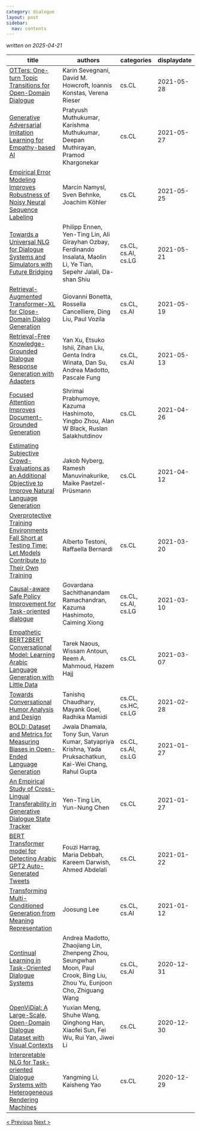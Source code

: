 ```yaml
---
category: dialogue
layout: post
sidebar:
  nav: contents
---
```



*written on 2025-04-21*

| title | authors | categories | displaydate |
| ----- | ----- | ----- | ----- |
| [OTTers: One-turn Topic Transitions for Open-Domain Dialogue](http://arxiv.org/abs/2105.13710v1) | Karin Sevegnani, David M. Howcroft, Ioannis Konstas, Verena Rieser | cs.CL | 2021-05-28 |
| [Generative Adversarial Imitation Learning for Empathy-based AI](http://arxiv.org/abs/2105.13328v1) | Pratyush Muthukumar, Karishma Muthukumar, Deepan Muthirayan, Pramod Khargonekar | cs.CL | 2021-05-27 |
| [Empirical Error Modeling Improves Robustness of Noisy Neural Sequence  Labeling](http://arxiv.org/abs/2105.11872v1) | Marcin Namysl, Sven Behnke, Joachim Köhler | cs.CL | 2021-05-25 |
| [Towards a Universal NLG for Dialogue Systems and Simulators with Future  Bridging](http://arxiv.org/abs/2105.10267v2) | Philipp Ennen, Yen-Ting Lin, Ali Girayhan Ozbay, Ferdinando Insalata, Maolin Li, Ye Tian, Sepehr Jalali, Da-shan Shiu | cs.CL, cs.AI, cs.LG | 2021-05-21 |
| [Retrieval-Augmented Transformer-XL for Close-Domain Dialog Generation](http://arxiv.org/abs/2105.09235v1) | Giovanni Bonetta, Rossella Cancelliere, Ding Liu, Paul Vozila | cs.CL, cs.AI | 2021-05-19 |
| [Retrieval-Free Knowledge-Grounded Dialogue Response Generation with  Adapters](http://arxiv.org/abs/2105.06232v1) | Yan Xu, Etsuko Ishii, Zihan Liu, Genta Indra Winata, Dan Su, Andrea Madotto, Pascale Fung | cs.CL, cs.AI | 2021-05-13 |
| [Focused Attention Improves Document-Grounded Generation](http://arxiv.org/abs/2104.12714v1) | Shrimai Prabhumoye, Kazuma Hashimoto, Yingbo Zhou, Alan W Black, Ruslan Salakhutdinov | cs.CL | 2021-04-26 |
| [Estimating Subjective Crowd-Evaluations as an Additional Objective to  Improve Natural Language Generation](http://arxiv.org/abs/2104.05224v1) | Jakob Nyberg, Ramesh Manuvinakurike, Maike Paetzel-Prüsmann | cs.CL | 2021-04-12 |
| [Overprotective Training Environments Fall Short at Testing Time: Let  Models Contribute to Their Own Training](http://arxiv.org/abs/2103.11145v1) | Alberto Testoni, Raffaella Bernardi | cs.CL | 2021-03-20 |
| [Causal-aware Safe Policy Improvement for Task-oriented dialogue](http://arxiv.org/abs/2103.06370v1) | Govardana Sachithanandam Ramachandran, Kazuma Hashimoto, Caiming Xiong | cs.CL, cs.AI, cs.LG | 2021-03-10 |
| [Empathetic BERT2BERT Conversational Model: Learning Arabic Language  Generation with Little Data](http://arxiv.org/abs/2103.04353v1) | Tarek Naous, Wissam Antoun, Reem A. Mahmoud, Hazem Hajj | cs.CL | 2021-03-07 |
| [Towards Conversational Humor Analysis and Design](http://arxiv.org/abs/2103.00536v1) | Tanishq Chaudhary, Mayank Goel, Radhika Mamidi | cs.CL, cs.HC, cs.LG | 2021-02-28 |
| [BOLD: Dataset and Metrics for Measuring Biases in Open-Ended Language  Generation](http://arxiv.org/abs/2101.11718v1) | Jwala Dhamala, Tony Sun, Varun Kumar, Satyapriya Krishna, Yada Pruksachatkun, Kai-Wei Chang, Rahul Gupta | cs.CL, cs.AI, cs.LG | 2021-01-27 |
| [An Empirical Study of Cross-Lingual Transferability in Generative  Dialogue State Tracker](http://arxiv.org/abs/2101.11360v1) | Yen-Ting Lin, Yun-Nung Chen | cs.CL | 2021-01-27 |
| [BERT Transformer model for Detecting Arabic GPT2 Auto-Generated Tweets](http://arxiv.org/abs/2101.09345v1) | Fouzi Harrag, Maria Debbah, Kareem Darwish, Ahmed Abdelali | cs.CL | 2021-01-22 |
| [Transforming Multi-Conditioned Generation from Meaning Representation](http://arxiv.org/abs/2101.04257v1) | Joosung Lee | cs.CL, cs.AI | 2021-01-12 |
| [Continual Learning in Task-Oriented Dialogue Systems](http://arxiv.org/abs/2012.15504v1) | Andrea Madotto, Zhaojiang Lin, Zhenpeng Zhou, Seungwhan Moon, Paul Crook, Bing Liu, Zhou Yu, Eunjoon Cho, Zhiguang Wang | cs.CL, cs.AI | 2020-12-31 |
| [OpenViDial: A Large-Scale, Open-Domain Dialogue Dataset with Visual  Contexts](http://arxiv.org/abs/2012.15015v1) | Yuxian Meng, Shuhe Wang, Qinghong Han, Xiaofei Sun, Fei Wu, Rui Yan, Jiwei Li | cs.CL | 2020-12-30 |
| [Interpretable NLG for Task-oriented Dialogue Systems with Heterogeneous  Rendering Machines](http://arxiv.org/abs/2012.14645v2) | Yangming Li, Kaisheng Yao | cs.CL | 2020-12-29 |

[< Previous]({{site.url}}categories/dialogue/2020/12/29/dialogue.html)
[Next >]({{site.url}}categories/dialogue/2025/04/16/dialogue.html)
